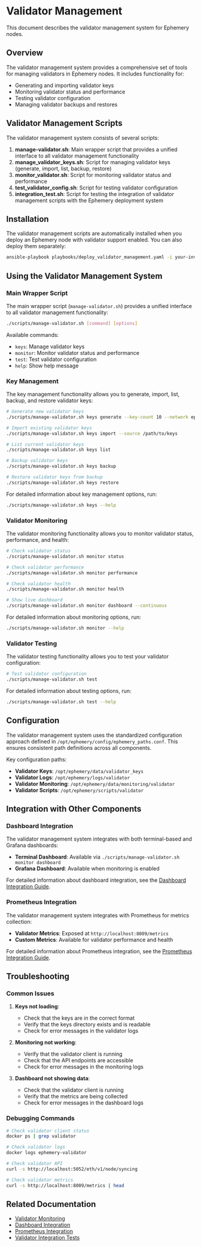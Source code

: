 # Validator Management

This document describes the validator management system for Ephemery nodes.

## Overview

The validator management system provides a comprehensive set of tools for managing validators in Ephemery nodes. It includes functionality for:

- Generating and importing validator keys
- Monitoring validator status and performance
- Testing validator configuration
- Managing validator backups and restores

## Validator Management Scripts

The validator management system consists of several scripts:

1. **manage-validator.sh**: Main wrapper script that provides a unified interface to all validator management functionality
2. **manage_validator_keys.sh**: Script for managing validator keys (generate, import, list, backup, restore)
3. **monitor_validator.sh**: Script for monitoring validator status and performance
4. **test_validator_config.sh**: Script for testing validator configuration
5. **integration_test.sh**: Script for testing the integration of validator management scripts with the Ephemery deployment system

## Installation

The validator management scripts are automatically installed when you deploy an Ephemery node with validator support enabled. You can also deploy them separately:

```bash
ansible-playbook playbooks/deploy_validator_management.yaml -i your-inventory.yaml
```

## Using the Validator Management System

### Main Wrapper Script

The main wrapper script (`manage-validator.sh`) provides a unified interface to all validator management functionality:

```bash
./scripts/manage-validator.sh [command] [options]
```

Available commands:
- `keys`: Manage validator keys
- `monitor`: Monitor validator status and performance
- `test`: Test validator configuration
- `help`: Show help message

### Key Management

The key management functionality allows you to generate, import, list, backup, and restore validator keys:

```bash
# Generate new validator keys
./scripts/manage-validator.sh keys generate --key-count 10 --network ephemery

# Import existing validator keys
./scripts/manage-validator.sh keys import --source /path/to/keys

# List current validator keys
./scripts/manage-validator.sh keys list

# Backup validator keys
./scripts/manage-validator.sh keys backup

# Restore validator keys from backup
./scripts/manage-validator.sh keys restore
```

For detailed information about key management options, run:

```bash
./scripts/manage-validator.sh keys --help
```

### Validator Monitoring

The validator monitoring functionality allows you to monitor validator status, performance, and health:

```bash
# Check validator status
./scripts/manage-validator.sh monitor status

# Check validator performance
./scripts/manage-validator.sh monitor performance

# Check validator health
./scripts/manage-validator.sh monitor health

# Show live dashboard
./scripts/manage-validator.sh monitor dashboard --continuous
```

For detailed information about monitoring options, run:

```bash
./scripts/manage-validator.sh monitor --help
```

### Validator Testing

The validator testing functionality allows you to test your validator configuration:

```bash
# Test validator configuration
./scripts/manage-validator.sh test
```

For detailed information about testing options, run:

```bash
./scripts/manage-validator.sh test --help
```

## Configuration

The validator management system uses the standardized configuration approach defined in `/opt/ephemery/config/ephemery_paths.conf`. This ensures consistent path definitions across all components.

Key configuration paths:

- **Validator Keys**: `/opt/ephemery/data/validator_keys`
- **Validator Logs**: `/opt/ephemery/logs/validator`
- **Validator Monitoring**: `/opt/ephemery/data/monitoring/validator`
- **Validator Scripts**: `/opt/ephemery/scripts/validator`

## Integration with Other Components

### Dashboard Integration

The validator management system integrates with both terminal-based and Grafana dashboards:

- **Terminal Dashboard**: Available via `./scripts/manage-validator.sh monitor dashboard`
- **Grafana Dashboard**: Available when monitoring is enabled

For detailed information about dashboard integration, see the [Dashboard Integration Guide](DASHBOARD_INTEGRATION.md).

### Prometheus Integration

The validator management system integrates with Prometheus for metrics collection:

- **Validator Metrics**: Exposed at `http://localhost:8009/metrics`
- **Custom Metrics**: Available for validator performance and health

For detailed information about Prometheus integration, see the [Prometheus Integration Guide](PROMETHEUS_INTEGRATION.md).

## Troubleshooting

### Common Issues

1. **Keys not loading**:
   - Check that the keys are in the correct format
   - Verify that the keys directory exists and is readable
   - Check for error messages in the validator logs

2. **Monitoring not working**:
   - Verify that the validator client is running
   - Check that the API endpoints are accessible
   - Check for error messages in the monitoring logs

3. **Dashboard not showing data**:
   - Check that the validator client is running
   - Verify that the metrics are being collected
   - Check for error messages in the dashboard logs

### Debugging Commands

```bash
# Check validator client status
docker ps | grep validator

# Check validator logs
docker logs ephemery-validator

# Check validator API
curl -s http://localhost:5052/eth/v1/node/syncing

# Check validator metrics
curl -s http://localhost:8009/metrics | head
```

## Related Documentation

- [Validator Monitoring](VALIDATOR_MONITORING.md)
- [Dashboard Integration](DASHBOARD_INTEGRATION.md)
- [Prometheus Integration](PROMETHEUS_INTEGRATION.md)
- [Validator Integration Tests](VALIDATOR_INTEGRATION_TESTS.md) 